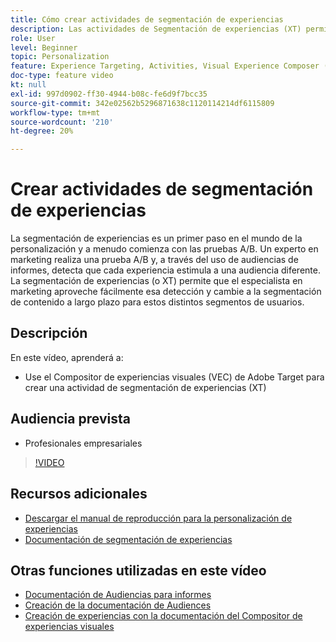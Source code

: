 ```yaml
---
title: Cómo crear actividades de segmentación de experiencias
description: Las actividades de Segmentación de experiencias (XT) permiten a los especialistas en marketing dirigirse a contenido específico para una audiencia específica. Conozca las ventajas de las actividades XT y cómo crearlas y utilizarlas.
role: User
level: Beginner
topic: Personalization
feature: Experience Targeting, Activities, Visual Experience Composer (VEC)
doc-type: feature video
kt: null
exl-id: 997d0902-ff30-4944-b08c-fe6d9f7bcc35
source-git-commit: 342e02562b5296871638c1120114214df6115809
workflow-type: tm+mt
source-wordcount: '210'
ht-degree: 20%

---
```


# Crear actividades de segmentación de experiencias

La segmentación de experiencias es un primer paso en el mundo de la personalización y a menudo comienza con las pruebas A/B. Un experto en marketing realiza una prueba A/B y, a través del uso de audiencias de informes, detecta que cada experiencia estimula a una audiencia diferente. La segmentación de experiencias (o XT) permite que el especialista en marketing aproveche fácilmente esa detección y cambie a la segmentación de contenido a largo plazo para estos distintos segmentos de usuarios.

## Descripción

En este vídeo, aprenderá a:

* Use el Compositor de experiencias visuales (VEC) de Adobe Target para crear una actividad de segmentación de experiencias (XT)

## Audiencia prevista

* Profesionales empresariales

>[!VIDEO](https://video.tv.adobe.com/v/22418?quality=12)

## Recursos adicionales

* [Descargar el manual de reproducción para la personalización de experiencias](https://guided.adobe.com/?promoid=K42KVXHD&amp;mv=other&amp;search=personalization+playbook#recommended/solutions/target)
* [Documentación de segmentación de experiencias](https://experienceleague.adobe.com/docs/target/using/activities/experience-targeting/experience-target.html?lang=en)

## Otras funciones utilizadas en este vídeo

* [Documentación de Audiencias para informes](https://experienceleague.adobe.com/docs/target/using/audiences/managing-audience-filters.html?lang=en)
* [Creación de la documentación de Audiences](https://experienceleague.adobe.com/docs/target/using/audiences/managing-audience-filters.html?lang=en)
* [Creación de experiencias con la documentación del Compositor de experiencias visuales](https://experienceleague.adobe.com/docs/target/using/experiences/experiences.html?lang=en)
